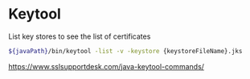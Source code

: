 # Keytool

List key stores to see the list of certificates
```sh
${javaPath}/bin/keytool -list -v -keystore {keystoreFileName}.jks
```

https://www.sslsupportdesk.com/java-keytool-commands/

